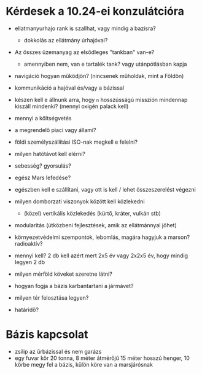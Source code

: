 # Kérdesek a 10.24-ei konzulátcióra

- ellatmanyurhajo rank is szallhat, vagy mindig a bazisra?
  - dokkolás az ellátmány úrhajóval?
- Az összes üzemanyag az elsődleges "tankban" van-e?
  - amennyiben nem, van e tartalék tank? vagy utánpótlásban kapja
- navigáció hogyan működjön? (nincsenek műholdak, mint a Földön)
- kommunikáció a hajóval és/vagy a bázissal
- készen kell e állnunk arra, hogy `n` hosszússágú misszión mindennap kiszáll mindenki? (mennyi oxigén palack kell)
- mennyi a költségvetés
- a megrendelő piaci vagy állami?
- földi személyszállítási ISO-nak megkell e felelni?
- milyen hatótávot kell elérni?
- sebesség? gyorsulás?
- egész Mars lefedése?
- egészben kell e szállítani, vagy ott is kell / lehet összeszerelést végezni
- milyen domborzati viszonyok között kell közlekedni
  - (közel) vertikális közlekedés (kürtő, kráter, vulkán stb)
- modularitás (útközbeni fejlesztések, amik az ellátmánnyal jöhet)
- környezetvédelmi szempontok, lebomlás, magára hagyjuk a marson? radioaktív?
- mennyi kell? 2 db kell azért mert 2x5 év vagy 2x2x5 év, hogy mindig legyen 2 db
- milyen mérföld köveket szeretne látni?
- hogyan fogja a bázis karbantartani a jármávet?
- milyen tér felosztása legyen?



- határidő?


# Bázis kapcsolat

- zsilip az űrbázissal és nem garázs
- egy fuvar kör 20 tonna, 8 méter átmérőjű 15 méter hosszú henger, 10 körbe megy fel a bázis, külön köre van a marsjárósnak

